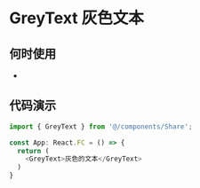# GreyText 灰色文本


## 何时使用
- 

## 代码演示

```js
import { GreyText } from '@/components/Share';

const App: React.FC = () => {
  return (
    <GreyText>灰色的文本</GreyText>
  )
}
```

